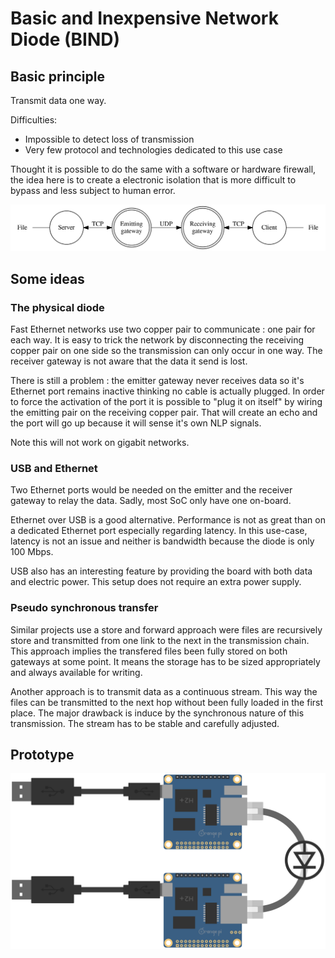 # Basic and Inexpensive Network Diode (BIND)

## Basic principle

Transmit data one way.

Difficulties:

  * Impossible to detect loss of transmission
  * Very few protocol and technologies dedicated to this use case

Thought it is possible to do the same with a software or hardware firewall, the idea here is to create a electronic isolation that is more difficult to bypass and less subject to human error.

![General view](images/01_generalview.png)

## Some ideas

### The physical diode

Fast Ethernet networks use two copper pair to communicate : one pair for each way. It is easy to trick the network by disconnecting the receiving copper pair on one side so the transmission can only occur in one way. The receiver gateway is not aware that the data it send is lost.

There is still a problem : the emitter gateway never receives data so it's Ethernet port remains inactive thinking no cable is actually plugged. In order to force the activation of the port it is possible to "plug it on itself" by wiring the emitting pair on the receiving copper pair. That will create an echo and the port will go up because it will sense it's own NLP signals.

Note this will not work on gigabit networks.

### USB and Ethernet

Two Ethernet ports would be needed on the emitter and the receiver gateway to relay the data. Sadly, most SoC only have one on-board.

Ethernet over USB is a good alternative. Performance is not as great than on a dedicated Ethernet port especially regarding latency. In this use-case, latency is not an issue and neither is bandwidth because the diode is only 100 Mbps.

USB also has an interesting feature by providing the board with both data and electric power. This setup does not require an extra power supply.

### Pseudo synchronous transfer

Similar projects use a store and forward approach were files are recursively store and transmitted from one link to the next in the transmission chain. This approach implies the transfered files been fully stored on both gateways at some point. It means the storage has to be sized appropriately and always available for writing.

Another approach is to transmit data as a continuous stream. This way the files can be transmitted to the next hop without been fully loaded in the first place. The major drawback is induce by the synchronous nature of this transmission. The stream has to be stable and carefully adjusted.

## Prototype

![General view](images/10_prototype.png)
